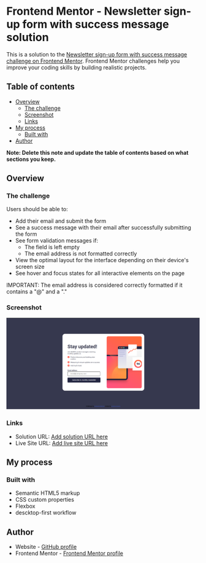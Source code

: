 # Frontend Mentor - Newsletter sign-up form with success message solution

This is a solution to the [Newsletter sign-up form with success message challenge on Frontend Mentor](https://www.frontendmentor.io/challenges/newsletter-signup-form-with-success-message-3FC1AZbNrv). Frontend Mentor challenges help you improve your coding skills by building realistic projects. 

## Table of contents

- [Overview](#overview)
  - [The challenge](#the-challenge)
  - [Screenshot](#screenshot)
  - [Links](#links)
- [My process](#my-process)
  - [Built with](#built-with)
- [Author](#author)


**Note: Delete this note and update the table of contents based on what sections you keep.**

## Overview

### The challenge

Users should be able to:

- Add their email and submit the form
- See a success message with their email after successfully submitting the form
- See form validation messages if:
  - The field is left empty
  - The email address is not formatted correctly
- View the optimal layout for the interface depending on their device's screen size
- See hover and focus states for all interactive elements on the page

IMPORTANT:
The email address is considered correctly formatted if it contains a "@" and a "."

### Screenshot

![](./assets/images/screenshot-desktop.png)


### Links

- Solution URL: [Add solution URL here](https://github.com/andreasci/newsletter)
- Live Site URL: [Add live site URL here](https://andreasci.github.io/newsletter/)

## My process

### Built with

- Semantic HTML5 markup
- CSS custom properties
- Flexbox
- descktop-first workflow


## Author

- Website - [GitHub profile](https://github.com/andreasci)
- Frontend Mentor - [Frontend Mentor profile](https://www.frontendmentor.io/profile/andreasci)

